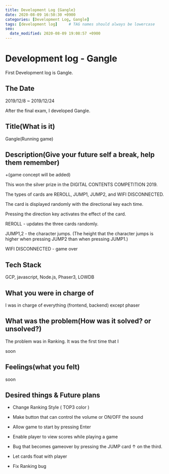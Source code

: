 ```yaml
---
title: Development Log {Gangle}
date: 2020-08-09 16:50:30 +0900
categories: [Development Log, Gangle]
tags: [development log]     # TAG names should always be lowercase
seo:
  date_modified: 2020-08-09 19:08:57 +0900
---
```


# Development log - Gangle

First Development log is Gangle.

## The Date

2019/12/8 ~ 2019/12/24

After the final exam, I developed Gangle.

## Title(What is it)

Gangle(Running game)

## Description(Give your future self a break, help them remember)

+(game concept will be added)

This won the silver prize in the DIGITAL CONTENTS COMPETITION 2019.

The types of cards are REROLL, JUMP1, JUMP2, and WIFI DISCONNECTED.

The card is displayed randomly with the directional key each time.

Pressing the direction key activates the effect of the card.

REROLL - updates the three cards randomly.

JUMP1,2 - the character jumps. (The height that the character jumps is higher when pressing JUMP2 than when pressing JUMP1.)

WIFI DISCONNECTED - game over

## Tech Stack

GCP, javascript, Node.js, Phaser3, LOWDB

## What you were in charge of

I was in charge of everything (frontend, backend) except phaser

## What was the problem(How was it solved? or unsolved?)

The problem was in Ranking. It was the first time that I

soon

## Feelings(what you felt)

soon

## Desired things & Future plans

- Change Ranking Style ( TOP3 color )

- Make button that can control the volume or ON/OFF the sound

- Allow game to start by pressing Enter

- Enable player to view scores while playing a game

- Bug that becomes gameover by pressing the JUMP card ↑ on the third.

- Let cards float with player

- Fix Ranking bug

